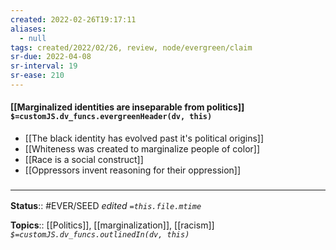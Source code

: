 ```yaml
---
created: 2022-02-26T19:17:11 
aliases:
  - null
tags: created/2022/02/26, review, node/evergreen/claim
sr-due: 2022-04-08
sr-interval: 19
sr-ease: 210
---
```


#### [[Marginalized identities are inseparable from politics]] `$=customJS.dv_funcs.evergreenHeader(dv, this)`

- [[The black identity has evolved past it's political origins]]
- [[Whiteness was created to marginalize people of color]]
- [[Race is a social construct]]
- [[Oppressors invent reasoning for their oppression]]

### <hr class="footnote"/>

**Status**:: #EVER/SEED 
*edited `=this.file.mtime`*

**Topics**:: [[Politics]], [[marginalization]], [[racism]]
*`$=customJS.dv_funcs.outlinedIn(dv, this)`*

